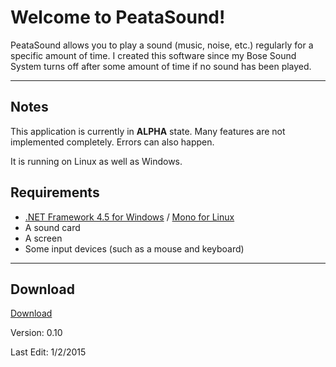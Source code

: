 Welcome to PeataSound!
===================


PeataSound allows you to play a sound (music, noise, etc.) regularly for a specific amount of time.
I created this software since my Bose Sound System turns off after some amount of time if no sound has been played. 

----------



Notes
-------------

This application is currently in **ALPHA** state. Many features are not implemented completely. Errors can also happen.

It is running on Linux as well as Windows.

Requirements
-------------

 - [.NET Framework 4.5 for Windows](http://www.microsoft.com/en-us/download/details.aspx?id=30653) / [Mono for Linux](http://www.mono-project.com/docs/getting-started/install/linux/)
 - A sound card
 - A screen
 - Some input devices (such as  a mouse and keyboard)

----------

 
Download
-------------
[Download](https://github.com/intdel/PeataSound/raw/master/PeataSound/PeataSoundPortable.zip)

Version: 0.10

Last Edit: 1/2/2015
